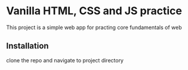# Vanilla HTML, CSS and JS practice

This project is a simple web app for practing core fundamentals of web

## Installation

clone the repo and navigate to project directory